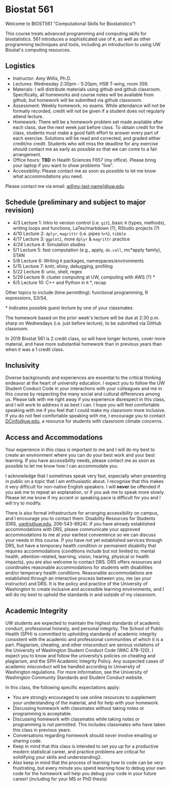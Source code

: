 # Biostat 561

Welcome to BIOST561 "Computational Skills for Biostatistics"!

This course treats advanced programming and computing skills for biostatistics.
561 introduces a sophisticated use of `R`, as well as other programming techniques and tools, including an introduction to using UW Biostat's computing resources.

## Logistics

- Instructor: Amy Willis, Ph.D.
- Lectures: Wednesday 2:30pm - 5:20pm, HSB T-wing, room 359.
- Materials: I will distribute materials using github and github classroom. Specifically, all homeworks and course notes will be available from github, but homework will be submitted via github classroom.
- Assessment: Weekly homework; no exams. While attendance will not be formally recorded, credit will not be given if a student does not regularly attend lecture.
- Homework: There will be a homework problem set made available after each class, due the next week just before class. To obtain credit for the class, students must make a good faith effort to answer every part of each exercise. Solutions will be read and corrected, and graded either credit/no credit. Students who will miss the deadline for any exercise should contact me as early as possible so that we can come to a fair arrangement.
- Office hours: **TBD** in Health Sciences F657 (my office). Please bring your laptop if you want to show problems "live".
- Accessibility:  Please contact me as soon as possible to let me know what accommodations you need.

Please contact me via email: [ad[my-last-name]@uw.edu](ad[my-last-name]@uw.edu).

## Schedule (preliminary and subject to major revision)

- 4/3 Lecture 1: Intro to version control (i.e. `git`), basic `R` (types, methods), writing loops and functions, LaTex/markdown (?), RStudio projects (?)
- 4/10 Lecture 2: `dplyr`, `magrittr` (i.e. pipes `%>%`), `tibble`
- 4/17 Lecture 3: `ggplot2`, more `dplyr` & `magrittr` practice
- 4/24 Lecture 4: Simulation studies
- 5/1 Lecture 5: fast computation (e.g., apply, `do.call`, mc\*apply family), STAN
- 5/8 Lecture 6: Writing `R` packages, namespaces/environments
- 5/15 Lecture 7: knitr, shiny, debugging, profiling
- 5/22 Lecture 8: unix, shell, regex
- 5/29 Lecture 9: cluster computing at UW, computing with AWS (?) \*
- 6/5 Lecture 10: C++ and Python in `R` \*, recap

Other topics to include (time permitting): functional programming, R expressions, S3/S4,

\* Indicates possible guest lecture by one of your classmates

The homework based on the prior week's lecture will be due at 2:30 p.m. sharp on Wednesdays (i.e. just before lecture), to be submitted via GitHub classroom.

In 2019 Biostat 561 is 2 credit class, so will have longer lectures, cover more material, and have more substantial homework than in previous years than when it was a 1 credit class.

## Inclusivity

Diverse backgrounds and experiences are essential to the critical thinking endeavor at the heart of university education. I expect you to follow the UW Student Conduct Code in your interactions with your colleagues and me in this course by respecting the many social and cultural differences among us. Please talk with me right away if you experience disrespect in this class, and I will work to address it as best I can. I hope you will feel comfortable speaking with me if you feel that I could make my classroom more inclusive. If you do not feel comfortable speaking with me, I encourage you to contact DCinfo@uw.edu, a resource for students with classroom climate concerns.


## Access and Accommodations

Your experience in this class is important to me and I will do my best to create an environment where you can do your best work and your best learning. If you have accessibility needs, please contact me as soon as possible to let me know how I can accommodate you.

I acknowledge that I sometimes speak very fast, especially when presenting in public on a topic that I am enthusiastic about. I recognise that this makes it very difficult for non-native English speakers. I will **never** be offended if you ask me to repeat an explanation, or if you ask me to speak more slowly. Please let me know if my accent or speaking pace is difficult for you and I will try to modify.

There is also formal infrastructure for arranging accessibility on campus, and I encourage you to contact them: Disability Resources for Students (DRS, uwdrs@uw.edu, 206-543-8924). If you have already established accommodations with DRS, please communicate your approved accommodations to me at your earliest convenience so we can discuss your needs in this course. If you have not yet established services through DRS, but have a temporary health condition or permanent disability that requires accommodations (conditions include but not limited to; mental health, attention-related, learning, vision, hearing, physical or health impacts), you are also welcome to contact DRS. DRS offers resources and coordinates reasonable accommodations for students with disabilities and/or temporary health conditions.  Reasonable accommodations are established through an interactive process between you, me (as your instructor) and DRS.  It is the policy and practice of the University of Washington to create inclusive and accessible learning environments, and I will do my best to uphold the standards in and outside of my classroom.

## Academic Integrity
UW students are expected to maintain the highest standards of academic conduct, professional honesty, and personal integrity. The School of Public Health (SPH) is committed to upholding standards of academic integrity consistent with the academic and professional communities of which it is a part. Plagiarism, cheating, and other misconduct are serious violations of the University of Washington Student Conduct Code (WAC 478-120). I expect you to know and follow the university’s policies on cheating and plagiarism, and the SPH Academic Integrity Policy. Any suspected cases of academic misconduct will be handled according to University of Washington regulations. For more information, see the University of Washington Community Standards and Student Conduct website.


In this class, the following specific expectations apply:
- You are strongly encouraged to use online resources to supplement your understanding of the material, and for help with your homework.
- Discussing homework with classmates without taking notes or programming is acceptable.
- Discussing homework with classmates while taking notes or programming is not permitted. This includes classmates who have taken this class in previous years.
- Conversations regarding homework should *never* involve emailing or sharing code.
- Keep in mind that this class is intended to set you up for a productive modern statistical career, and practice problems are critical for solidifying your skills and understanding2.
- Also keep in mind that the process of learning how to code can be very frustrating, but every minute you spend learning how to debug your own code for the homework will help you debug your code in your future career! (including for your MS or PhD thesis)
